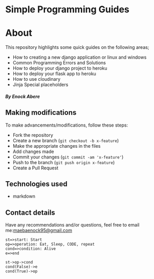 <!-- @format -->

# Simple Programming Guides

# About

This repository highlights some quick guides on the following areas;

- How to creating a new django application or linux and windows
- Common Programming Errors and Solutions
- How to deploy your django project to heroku
- How to deploy your flask app to heroku
- How to use cloudinary
- Jinja Special placeholders

##### By Enock Abere

## Making modifications

To make advancements/modifications, follow these steps:

- Fork the repository
- Create a new branch (`git checkout -b x-feature`)
- Make the appropriate changes in the files
- Add changes made
- Commit your changes (`git commit -am 'x-feature'`)
- Push to the branch (`git push origin x-feature`)
- Create a Pull Request

## Technologies used

- markdown

## Contact details

Have any recommendations and/or questions, feel free to email me:[maebaenock95@gmail.com](mailto:maebaenock95@gmail.com)

```flow
st=>start: Start
op=>operation: Eat, Sleep, CODE, repeat
cond=>condition: Alive
e=>end

st->op->cond
cond(False)->e
cond(True)->op

```

